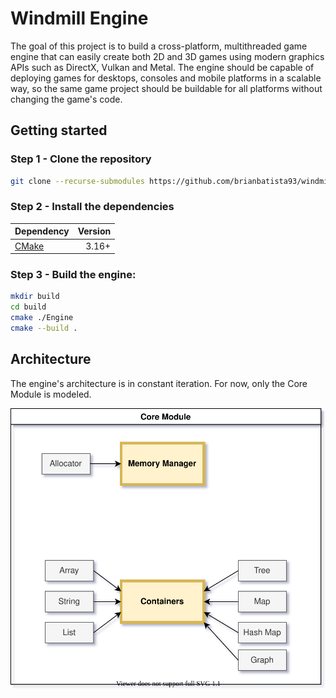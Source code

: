 # Windmill Engine

The goal of this project is to build a cross-platform, multithreaded game engine that can easily create both 2D and 3D games using modern graphics APIs such as DirectX, Vulkan and Metal. The engine should be capable of deploying games for desktops, consoles and mobile platforms in a scalable way, so the same game project should be buildable for all platforms without changing the game's code.

## Getting started

### Step 1 - Clone the repository

```bash
git clone --recurse-submodules https://github.com/brianbatista93/windmill-engine-private.git
```

### Step 2 - Install the dependencies

| Dependency | Version |
|:---|---:|
| [CMake](https://cmake.org/) | 3.16+ |

### Step 3 - Build the engine:

```bash
mkdir build
cd build
cmake ./Engine
cmake --build .
```

## Architecture

The engine's architecture is in constant iteration.
For now, only the Core Module is modeled.

![Windmill Engine Architecture](.github/resources/WindmillArchitecture.svg)